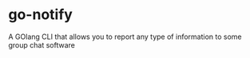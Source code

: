 # go-notify
A GOlang CLI that allows you to report any type of information to some group chat software
